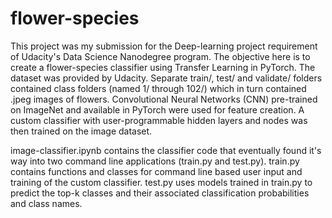 # flower-species

This project was my submission for the Deep-learning project requirement of Udacity's Data Science Nanodegree program.
The objective here is to create a flower-species classifier using Transfer Learning in PyTorch.
The dataset was provided by Udacity. Separate train/, test/ and validate/ folders contained class folders (named 1/ through 102/) which in turn contained .jpeg images of flowers. Convolutional Neural Networks (CNN) pre-trained on ImageNet and available in PyTorch were used for feature creation. A custom classifier with user-programmable hidden layers and nodes was then trained on the image dataset.

image-classifier.ipynb contains the classifier code that eventually found it's way into two command line applications (train.py and test.py).
train.py contains functions and classes for command line based user input and training of the custom classifier.
test.py uses models trained in train.py to predict the top-k classes and their associated classification probabilities and class names.


